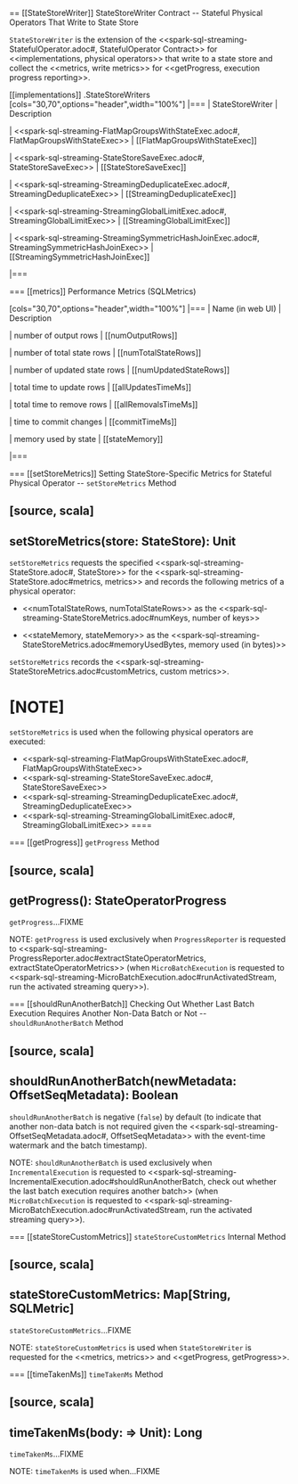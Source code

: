 == [[StateStoreWriter]] StateStoreWriter Contract -- Stateful Physical Operators That Write to State Store

`StateStoreWriter` is the extension of the <<spark-sql-streaming-StatefulOperator.adoc#, StatefulOperator Contract>> for <<implementations, physical operators>> that write to a state store and collect the <<metrics, write metrics>> for <<getProgress, execution progress reporting>>.

[[implementations]]
.StateStoreWriters
[cols="30,70",options="header",width="100%"]
|===
| StateStoreWriter
| Description

| <<spark-sql-streaming-FlatMapGroupsWithStateExec.adoc#, FlatMapGroupsWithStateExec>>
| [[FlatMapGroupsWithStateExec]]

| <<spark-sql-streaming-StateStoreSaveExec.adoc#, StateStoreSaveExec>>
| [[StateStoreSaveExec]]

| <<spark-sql-streaming-StreamingDeduplicateExec.adoc#, StreamingDeduplicateExec>>
| [[StreamingDeduplicateExec]]

| <<spark-sql-streaming-StreamingGlobalLimitExec.adoc#, StreamingGlobalLimitExec>>
| [[StreamingGlobalLimitExec]]

| <<spark-sql-streaming-StreamingSymmetricHashJoinExec.adoc#, StreamingSymmetricHashJoinExec>>
| [[StreamingSymmetricHashJoinExec]]

|===

=== [[metrics]] Performance Metrics (SQLMetrics)

[cols="30,70",options="header",width="100%"]
|===
| Name (in web UI)
| Description

| number of output rows
| [[numOutputRows]]

| number of total state rows
| [[numTotalStateRows]]

| number of updated state rows
| [[numUpdatedStateRows]]

| total time to update rows
| [[allUpdatesTimeMs]]

| total time to remove rows
| [[allRemovalsTimeMs]]

| time to commit changes
| [[commitTimeMs]]

| memory used by state
| [[stateMemory]]

|===

=== [[setStoreMetrics]] Setting StateStore-Specific Metrics for Stateful Physical Operator -- `setStoreMetrics` Method

[source, scala]
----
setStoreMetrics(store: StateStore): Unit
----

`setStoreMetrics` requests the specified <<spark-sql-streaming-StateStore.adoc#, StateStore>> for the <<spark-sql-streaming-StateStore.adoc#metrics, metrics>> and records the following metrics of a physical operator:

* <<numTotalStateRows, numTotalStateRows>> as the <<spark-sql-streaming-StateStoreMetrics.adoc#numKeys, number of keys>>

* <<stateMemory, stateMemory>> as the <<spark-sql-streaming-StateStoreMetrics.adoc#memoryUsedBytes, memory used (in bytes)>>

`setStoreMetrics` records the <<spark-sql-streaming-StateStoreMetrics.adoc#customMetrics, custom metrics>>.

[NOTE]
====
`setStoreMetrics` is used when the following physical operators are executed:

* <<spark-sql-streaming-FlatMapGroupsWithStateExec.adoc#, FlatMapGroupsWithStateExec>>
* <<spark-sql-streaming-StateStoreSaveExec.adoc#, StateStoreSaveExec>>
* <<spark-sql-streaming-StreamingDeduplicateExec.adoc#, StreamingDeduplicateExec>>
* <<spark-sql-streaming-StreamingGlobalLimitExec.adoc#, StreamingGlobalLimitExec>>
====

=== [[getProgress]] `getProgress` Method

[source, scala]
----
getProgress(): StateOperatorProgress
----

`getProgress`...FIXME

NOTE: `getProgress` is used exclusively when `ProgressReporter` is requested to <<spark-sql-streaming-ProgressReporter.adoc#extractStateOperatorMetrics, extractStateOperatorMetrics>> (when `MicroBatchExecution` is requested to <<spark-sql-streaming-MicroBatchExecution.adoc#runActivatedStream, run the activated streaming query>>).

=== [[shouldRunAnotherBatch]] Checking Out Whether Last Batch Execution Requires Another Non-Data Batch or Not -- `shouldRunAnotherBatch` Method

[source, scala]
----
shouldRunAnotherBatch(newMetadata: OffsetSeqMetadata): Boolean
----

`shouldRunAnotherBatch` is negative (`false`) by default (to indicate that another non-data batch is not required given the <<spark-sql-streaming-OffsetSeqMetadata.adoc#, OffsetSeqMetadata>> with the event-time watermark and the batch timestamp).

NOTE: `shouldRunAnotherBatch` is used exclusively when `IncrementalExecution` is requested to <<spark-sql-streaming-IncrementalExecution.adoc#shouldRunAnotherBatch, check out whether the last batch execution requires another batch>> (when `MicroBatchExecution` is requested to <<spark-sql-streaming-MicroBatchExecution.adoc#runActivatedStream, run the activated streaming query>>).

=== [[stateStoreCustomMetrics]] `stateStoreCustomMetrics` Internal Method

[source, scala]
----
stateStoreCustomMetrics: Map[String, SQLMetric]
----

`stateStoreCustomMetrics`...FIXME

NOTE: `stateStoreCustomMetrics` is used when `StateStoreWriter` is requested for the <<metrics, metrics>> and <<getProgress, getProgress>>.

=== [[timeTakenMs]] `timeTakenMs` Method

[source, scala]
----
timeTakenMs(body: => Unit): Long
----

`timeTakenMs`...FIXME

NOTE: `timeTakenMs` is used when...FIXME

